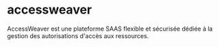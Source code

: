 # accessweaver
AccessWeaver est une plateforme SAAS flexible et sécurisée dédiée à la gestion des autorisations d'accès aux ressources. 
